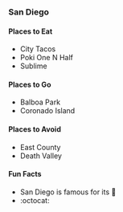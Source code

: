 ### San Diego

#### Places to Eat
- City Tacos
- Poki One N Half
- Sublime

#### Places to Go
- Balboa Park
- Coronado Island

#### Places to Avoid
- East County
- Death Valley

#### Fun Facts
- San Diego is famous for its :beer:
- :octocat:
